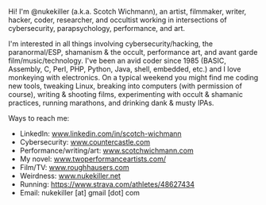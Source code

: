 Hi! I'm @nukekiller (a.k.a. Scotch Wichmann), an artist, filmmaker, writer, hacker, coder, researcher, and occultist working in intersections of cybersecurity, parapsychology, performance, and art. 

I'm interested in all things involving cybersecurity/hacking, the paranormal/ESP, shamanism & the occult, performance art, and avant garde film/music/technology. I've been an avid coder since 1985 (BASIC, Assembly, C, Perl, PHP, Python, Java, shell, embedded, etc.) and I love monkeying with electronics.  On a typical weekend you might find me coding new tools, tweaking Linux, breaking into computers (with permission of course), writing & shooting films, experimenting with occult & shamanic practices, running marathons, and drinking dank & musty IPAs.

Ways to reach me:
* LinkedIn: www.linkedin.com/in/scotch-wichmann
* Cybersecurity: www.countercastle.com
* Performance/writing/art: www.scotchwichmann.com
* My novel: www.twoperformanceartists.com/
* Film/TV: www.roughhausers.com
* Weirdness: www.nukekiller.net
* Running: https://www.strava.com/athletes/48627434
* Email: nukekiller [at] gmail [dot] com

